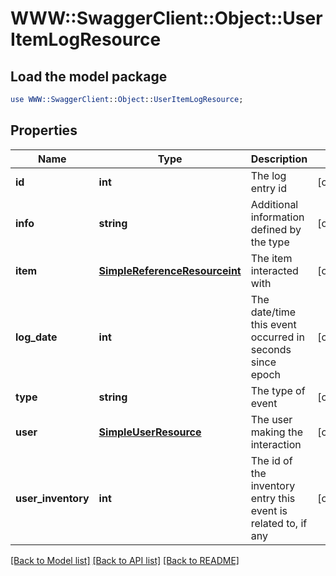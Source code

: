 # WWW::SwaggerClient::Object::UserItemLogResource

## Load the model package
```perl
use WWW::SwaggerClient::Object::UserItemLogResource;
```

## Properties
Name | Type | Description | Notes
------------ | ------------- | ------------- | -------------
**id** | **int** | The log entry id | [optional] 
**info** | **string** | Additional information defined by the type | [optional] 
**item** | [**SimpleReferenceResourceint**](SimpleReferenceResourceint.md) | The item interacted with | [optional] 
**log_date** | **int** | The date/time this event occurred in seconds since epoch | [optional] 
**type** | **string** | The type of event | [optional] 
**user** | [**SimpleUserResource**](SimpleUserResource.md) | The user making the interaction | [optional] 
**user_inventory** | **int** | The id of the inventory entry this event is related to, if any | [optional] 

[[Back to Model list]](../README.md#documentation-for-models) [[Back to API list]](../README.md#documentation-for-api-endpoints) [[Back to README]](../README.md)



